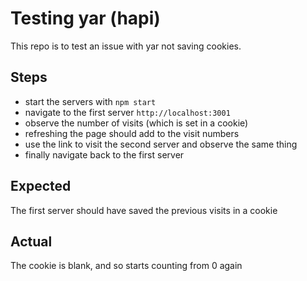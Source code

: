 # Testing yar (hapi)

This repo is to test an issue with yar not saving cookies.

## Steps

- start the servers with `npm start`
- navigate to the first server `http://localhost:3001`
- observe the number of visits (which is set in a cookie)
- refreshing the page should add to the visit numbers
- use the link to visit the second server and observe the same thing
- finally navigate back to the first server

## Expected

The first server should have saved the previous visits in a cookie

## Actual

The cookie is blank, and so starts counting from 0 again
